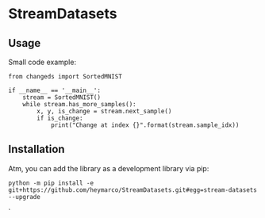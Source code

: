# StreamDatasets

## Usage

Small code example:

    from changeds import SortedMNIST
    
    if __name__ == '__main__':
        stream = SortedMNIST()
        while stream.has_more_samples():
            x, y, is_change = stream.next_sample()
            if is_change:
                print("Change at index {}".format(stream.sample_idx))

## Installation

Atm, you can add the library as a development library via pip:

    python -m pip install -e git+https://github.com/heymarco/StreamDatasets.git#egg=stream-datasets --upgrade
`